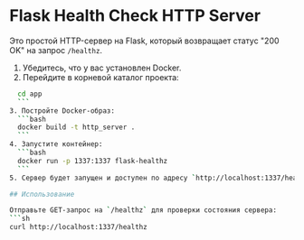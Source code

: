 # Flask Health Check HTTP Server

Это простой HTTP-сервер на Flask, который возвращает статус "200 OK" на запрос `/healthz`.

1. Убедитесь, что у вас установлен Docker.
2. Перейдите в корневой каталог проекта:
  ```bash
    cd app
    ```
3. Постройте Docker-образ:
    ```bash
    docker build -t http_server .
    ```
4. Запустите контейнер:
    ```bash
    docker run -p 1337:1337 flask-healthz
    ```
5. Сервер будет запущен и доступен по адресу `http://localhost:1337/healthz`.

## Использование

Отправьте GET-запрос на `/healthz` для проверки состояния сервера:
```sh
curl http://localhost:1337/healthz

